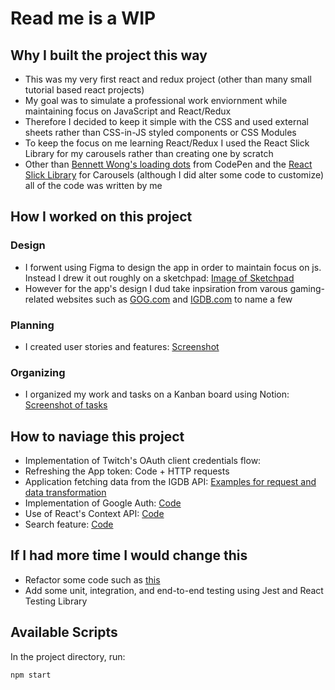 # Read me is a WIP

## Why I built the project this way

* This was my very first react and redux project (other than many small tutorial based react projects)
* My goal was to simulate a professional work enviornment while maintaining focus on JavaScript and React/Redux
* Therefore I decided to keep it simple with the CSS and used external sheets rather than CSS-in-JS styled components or CSS Modules
* To keep the focus on me learning React/Redux I used the React Slick Library for my carousels rather than creating one by scratch
* Other than [Bennett Wong's loading dots](https://codepen.io/bennett/pen/GjRPdk) from CodePen and the [React Slick Library](https://react-slick.neostack.com/) for Carousels (although I did alter some code to customize) all of the code was written by me 

## How I worked on this project

### Design

* I forwent using Figma to design the app in order to maintain focus on js. Instead I drew it out roughly on a sketchpad: [Image of Sketchpad]() 
* However for the app's design I dud take inpsiration from varous gaming-related websites such as [GOG.com](https://www.gog.com/) and [IGDB.com](https://www.igdb.com/games/the-legend-of-zelda-breath-of-the-wild) to name a few

### Planning 
* I created user stories and features: [Screenshot](https://raw.githubusercontent.com/rbhogal/game-save-app/main/screenshots/game-save-user-stories-features.png)

### Organizing
* I organized my work and tasks on a Kanban board using Notion: [Screenshot of tasks](https://raw.githubusercontent.com/rbhogal/game-save-app/main/screenshots/game-save-kanban-board-tasks.png)

## How to naviage this project

* Implementation of Twitch's OAuth client credentials flow:
* Refreshing the App token: Code + HTTP requests 
* Application fetching data from the IGDB API: [Examples for request and data transformation](src/app/getAppToken.js)
* Implementation of Google Auth: [Code](src/components/navbar/GoogleAuth.js)
* Use of React's Context API: [Code](src/store/auth-context.js)
* Search feature: [Code]()

## If I had more time I would change this

* Refactor some code such as [this]()
* Add some unit, integration, and end-to-end testing using Jest and React Testing Library

## Available Scripts

In the project directory, run:

`npm start`
